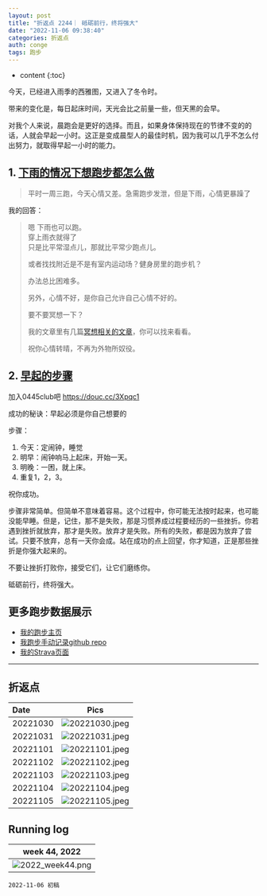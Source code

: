 ```yaml
---
layout: post
title: "折返点 2244｜ 砥砺前行，终将强大"
date: "2022-11-06 09:38:40"
categories: 折返点
auth: conge
tags: 跑步 
---
```

* content
{:toc}

今天，已经进入雨季的西雅图，又进入了冬令时。

带来的变化是，每日起床时间，天光会比之前量一些，但天黑的会早。

对我个人来说，晨跑会是更好的选择。而且，如果身体保持现在的节律不变的的话，人就会早起一小时。这正是变成晨型人的最佳时机，因为我可以几乎不怎么付出努力，就取得早起一小时的能力。




## 1. [下雨的情况下想跑步都怎么做](https://douc.cc/22Pqgv)

> 平时一周三跑，今天心情又差。急需跑步发泄，但是下雨，心情更暴躁了

我的回答：

> 嗯 下雨也可以跑。  
> 穿上雨衣就得了  
> 只是比平常湿点儿，那就比平常少跑点儿。  
> 
> 或者找找附近是不是有室内运动场？健身房里的跑步机？
> 
> 办法总比困难多。
> 
> 另外，心情不好，是你自己允许自己心情不好的。
> 
> 要不要冥想一下？
> 
> 我的文章里有几篇[冥想相关的文章](/tag/#%E5%86%A5%E6%83%B3)，你可以找来看看。
> 
> 祝你心情转晴，不再为外物所奴役。


## 2. [早起的步骤](https://douc.cc/3oIAHu)

加入0445club吧 https://douc.cc/3Xpqc1

成功的秘诀：早起必须是你自己想要的

步骤：

1. 今天：定闹钟，睡觉
2. 明早：闹钟响马上起床，开始一天。
3. 明晚：一困，就上床。
4. 重复1，2，3。

祝你成功。

步骤非常简单。但简单不意味着容易。这个过程中，你可能无法按时起来，也可能没能早睡。但是，记住，那不是失败，那是习惯养成过程要经历的一些挫折。你若遇到挫折就放弃，那才是失败。放弃才是失败。所有的失败，都是因为放弃了尝试。只要不放弃，总有一天你会成。站在成功的点上回望，你才知道，正是那些挫折是你强大起来的。

不要让挫折打败你，接受它们，让它们磨练你。

砥砺前行，终将强大。

## 更多跑步数据展示

* [我的跑步主页](https://conge.github.io/running_page/)
* [我跑步手动记录github repo](https://github.com/conge/RunningStreak)
* [我的Strava页面](https://www.strava.com/athletes/57680242)

---


## 折返点

| Date     |                                Pics                                |
| :------- | :----------------------------------------------------------------: |
| 20221030 |![20221030.jpeg](https://s2.loli.net/2022/11/07/o32kTISgF6AHNJD.jpg)  |
| 20221031 |![20221031.jpeg](https://s2.loli.net/2022/11/07/6XntETypWOifHaJ.jpg)  |
| 20221101 |![20221101.jpeg](https://s2.loli.net/2022/11/07/A45vP9pXNfjQD6b.jpg)  |
| 20221102 |![20221102.jpeg](https://s2.loli.net/2022/11/07/W7HDz41L8eCcBRh.jpg)  |
| 20221103 |![20221103.jpeg](https://s2.loli.net/2022/11/07/r1GOk9txo58Dvzu.jpg)  |
| 20221104 |![20221104.jpeg](https://s2.loli.net/2022/11/07/GiWjHBwIqf1Q7Cs.jpg)  |
| 20221105 |![20221105.jpeg](https://s2.loli.net/2022/11/07/urlPU3Oj8aMoiq7.jpg)  |

## Running log

|                            week 44, 2022                            |
| :------------------------------------------------------------------: |
|![2022_week44.png](https://s2.loli.net/2022/11/07/tDqglGWf2YrVush.png) |


```
2022-11-06 初稿
```
